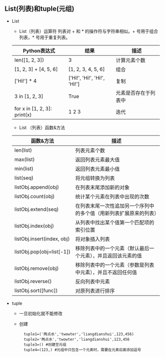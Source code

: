 ## List(列表)和tuple(元组)
- List
	- List（列表）运算符
	列表对 + 和 * 的操作符与字符串相似。+ 号用于组合列表，* 号用于重复列表。

    |Python表达式|	结果|	描述|
    |-|-|-|
    |len([1, 2, 3])|	3|	计算元素个数|
    |[1, 2, 3] + [4, 5, 6]|	[1, 2, 3, 4, 5, 6]|组合|
    |['Hi!'] * 4|	['Hi!', 'Hi!', 'Hi!', 'Hi!']|复制|
    |3 in [1, 2, 3]|	True|元素是否存在于列表中|
    |for x in [1, 2, 3]: print(x) |	1 2 3|	迭代|
    - List （列表）函数&方法
    
    |函数&方法|	描述|
    |-|-|
	|len(list)|	列表元素个数|
    |max(list)|	返回列表元素最大值|
    |min(list)|	返回列表元素最小值|
    |list(seq)|	将元组转换为列表|
    |listObj.append(obj)|	在列表末尾添加新的对象|
    |listObj.count(obj)|统计某个元素在列表中出现的次数|
    |listObj.extend(seq)|在列表末尾一次性追加另一个序列中的多个值（用新列表扩展原来的列表）|
    |listObj.index(obj)|从列表中找出某个值第一个匹配项的索引位置|
    |listObj.insert(index, obj)|将对象插入列表|
    |listObj.pop(obj=list[-1])|移除列表中的一个元素（默认最后一个元素），并且返回该元素的值|
    |listObj.remove(obj)|移除列表中的一个元素（参数是列表中元素），并且不返回任何值|
    |listObj.reverse()|反向列表中元素|
    |listObj.sort([func])|	对原列表进行排序|

- tuple
	- 一旦初始化就不能修改
	- 创建
	
    		tuple1=('两点水','twowter','liangdianshui',123,456)
			tuple2='两点水','twowter','liangdianshui',123,456
            tuple3=() #创建空元组
			tuple4=(123,) #元组中只包含一个元素时，需要在元素后面添加逗号